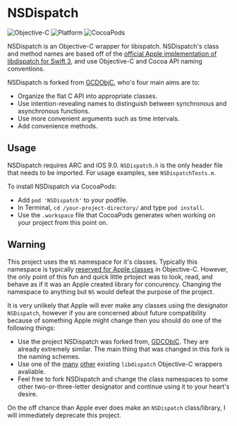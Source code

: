 # NSDispatch

![Objective-C](https://img.shields.io/badge/lang-Obj--C-438EFF.svg)
![Platform](https://img.shields.io/badge/platform-iOS%20%2F%20OS%20X-lightgrey.svg)
![CocoaPods](https://img.shields.io/cocoapods/v/NSDispatch.svg)

NSDispatch is an Objective-C wrapper for libispatch. NSDispatch's class and method names are based off of the [official Apple implementation of libdispatch for Swift 3](https://github.com/apple/swift-evolution/blob/master/proposals/0088-libdispatch-for-swift3.md), and use Objective-C and Cocoa API naming conventions.

NSDispatch is forked from [GCDObjC](https://github.com/mjmsmith/gcdobjc), who's four main aims are to:

* Organize the flat C API into appropriate classes.
* Use intention-revealing names to distinguish between synchronous and asynchronous functions. 
* Use more convenient arguments such as time intervals.
* Add convenience methods.

## Usage

NSDispatch requires ARC and iOS 9.0. `NSDispatch.h` is the only header file that needs to be imported. For usage examples, see `NSDispatchTests.m`.

To install NSDispatch via CocoaPods:

- Add `pod 'NSDispatch'` to your podfile.
- In Terminal, `cd /your-project-directory/` and type `pod install`.
- Use the `.workspace` file that CocoaPods generates when working on your project from this point on.

## Warning

This project uses the `NS` namespace for it's classes. Typically this namespace is typically [reserved for Apple classes](https://developer.apple.com/library/ios/documentation/Cocoa/Conceptual/ProgrammingWithObjectiveC/Conventions/Conventions.html) in Objective-C. However, the only point of this fun and quick little prtoject was to look, read, and behave as if it was an Apple created library for concurency. Changing the namespace to anything but `NS` would defeat the purpose of the project.

It is very unlikely that Apple will ever make any classes using the designator `NSDispatch`, however if you are concerned about future compatibility because of something Apple might change then you should do one of the following things:
- Use the project NSDispatch was forked from, [GDCObjC](https://github.com/mjmsmith/gcdobjc). They are already extremely similar. The main thing that was changed in this fork is the naming schemes.
- Use one of the [many](https://github.com/Tricertops/Grand-Object-Dispatch) [other](https://github.com/rsms/LazyDispatch) existing `libdispatch` Objective-C wrappers avaliable.
- Feel free to fork NSDispatch and change the class namespaces to some other two-or-three-letter designator and continue using it to your heart's desire.

On the off chance than Apple ever does make an `NSDispatch` class/library, I will immediately deprecate this project.
